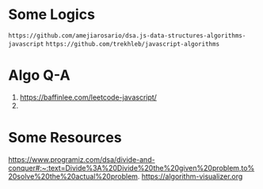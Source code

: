 # Some Logics
 `https://github.com/amejiarosario/dsa.js-data-structures-algorithms-javascript`
 `https://github.com/trekhleb/javascript-algorithms`
 # Algo Q-A
1. https://baffinlee.com/leetcode-javascript/  
2. 
# Some Resources
https://www.programiz.com/dsa/divide-and-conquer#:~:text=Divide%3A%20Divide%20the%20given%20problem,to%20solve%20the%20actual%20problem.
https://algorithm-visualizer.org

 